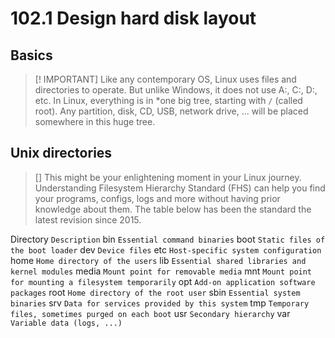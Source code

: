 # 102.1 Design hard disk layout

## Basics
>[! IMPORTANT]
> Like any contemporary OS, Linux uses files and directories to operate. But unlike Windows, it does not use A:, C:, D:, etc. In Linux, everything is in *one big tree, starting with
`/` (called root). Any partition, disk, CD, USB, network drive, ... will be placed somewhere in this huge tree.

## Unix directories
> []
> This might be your enlightening moment in your Linux journey. Understanding Filesystem Hierarchy Standard (FHS) can help you find your programs, configs, logs and more without having prior knowledge about them. The table below has been the standard the latest revision since 2015.

Directory	`Description`
bin	`Essential command binaries`
boot	`Static files of the boot loader`
dev	`Device files`
etc	`Host-specific system configuration`
home	`Home directory of the users`
lib	`Essential shared libraries and kernel modules`
media	`Mount point for removable media`
mnt	`Mount point for mounting a filesystem temporarily`
opt	`Add-on application software packages`
root	`Home directory of the root user`
sbin	`Essential system binaries`
srv	`Data for services provided by this system`
tmp	`Temporary files, sometimes purged on each boot`
usr	`Secondary hierarchy`
var	`Variable data (logs, ...)`
